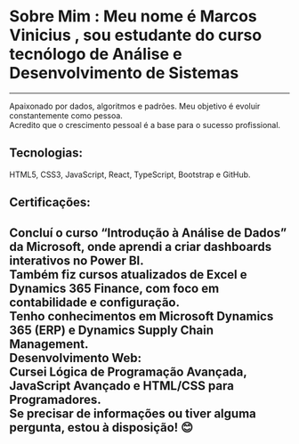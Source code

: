 <h1>Sobre Mim : Meu nome é Marcos Vinicius , sou estudante do curso tecnólogo de Análise e Desenvolvimento de Sistemas</h1>  
<hr>
<p>Apaixonado por dados, algoritmos e padrões. Meu objetivo é evoluir constantemente como pessoa.
  <br> Acredito que o crescimento pessoal é a base para o sucesso profissional.</p>

<h2>Tecnologias:</h2>
<p>HTML5, CSS3, JavaScript, React, TypeScript, Bootstrap e GitHub.</p>
<h2>Certificações:<h2>
<p>Concluí o curso “Introdução à Análise de Dados” da Microsoft, onde aprendi a criar dashboards interativos no Power BI.<br>
Também fiz cursos atualizados de Excel e Dynamics 365 Finance, com foco em contabilidade e configuração.<br>
Tenho conhecimentos em Microsoft Dynamics 365 (ERP) e Dynamics Supply Chain Management.<br>
Desenvolvimento Web:<br>
Cursei Lógica de Programação Avançada, JavaScript Avançado e HTML/CSS para Programadores.<br>
Se precisar de  informações ou tiver alguma pergunta, estou à disposição! 😊</p>
